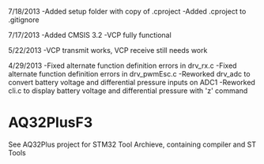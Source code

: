 7/18/2013
-Added setup folder with copy of .cproject
-Added .cproject to .gitignore

7/17/2013
-Added CMSIS 3.2
-VCP fully functional

5/22/2013
-VCP transmit works, VCP receive still needs work

4/29/2013
-Fixed alternate function definition errors in drv_rx.c
-Fixed alternate function definition errors in drv_pwmEsc.c
-Reworked drv_adc to convert battery voltage and differential pressure inputs on ADC1
-Reworked cli.c to display battery voltage and differential pressure with 'z' command

AQ32PlusF3
==============

See AQ32Plus project for STM32 Tool Archieve, containing compiler and ST Tools

